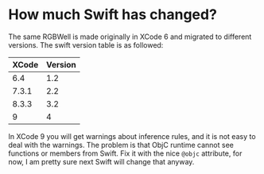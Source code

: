 # How much Swift has changed?

The same RGBWell is made originally in XCode 6 and migrated to different versions. The swift version table is as followed:

|XCode  | Version |
| ----- | ------- |
| 6.4   | 1.2     |
| 7.3.1 | 2.2     |
| 8.3.3 | 3.2     |
| 9     | 4       |

In XCode 9 you will get warnings about inference rules, and it is not easy to deal with the warnings. The problem is that ObjC runtime cannot see functions or members from Swift. Fix it with the nice `@objc` attribute, for now, I am pretty sure next Swift will change that anyway.
